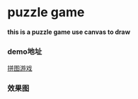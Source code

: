 # puzzle game
**this is a puzzle game use canvas to draw**

### demo地址
[拼图游戏](http://www.lhbzimo.cn/demo2/index.html)

### 效果图



